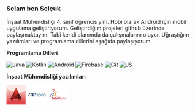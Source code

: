 ### Selam ben Selçuk
İnşaat Mühendisliği 4. sınıf öğrencisiyim. Hobi olarak Android için mobil uygulama geliştiriyorum. Geliştirdiğim projeleri github üzerinde paylaşmaktayım. Tabi kendi alanımda da çalışmalarım oluyor. Uğraştığım yazılımları ve programlama dillerini aşağıda paylaşıyorum.

**Programlama Dilleri**
<p>
<img title="Java" alt="Java" width="10%" src="https://www.vectorlogo.zone/logos/java/java-ar21.svg" />
<img title="Kotlin" alt="Kotlin" width="10%" src="https://www.vectorlogo.zone/logos/kotlinlang/kotlinlang-ar21.svg" />
<img title="Android" alt="Android" width="10%" src="https://www.vectorlogo.zone/logos/android/android-ar21.svg" />
<img title="Firebase" alt="Firebase" width="10%" src="https://www.vectorlogo.zone/logos/firebase/firebase-ar21.svg" />
<img title="Git" alt="Git" width="10%" src="https://www.vectorlogo.zone/logos/git-scm/git-scm-ar21.svg" />
<img alt="JS" title="JavaScript" width="10%" src="https://www.vectorlogo.zone/logos/javascript/javascript-ar21.svg">
</p>

**İnşaat Mühendisliği yazılımları**
<p>
<img title="Autocad" alt="Autocad" width="10%" src="https://raw.githubusercontent.com/55selcukozdemir/55selcukozdemir/75b63af2b7a7541d4af32347f6d4abb344f75d23/src/autocad-2016-icon.svg" />
<img alt="SAP2000" title="SAP2000" width="10%" src="https://raw.githubusercontent.com/55selcukozdemir/55selcukozdemir/75b63af2b7a7541d4af32347f6d4abb344f75d23/src/sap2000-vector-logo.svg">
<img title="Solidworks" alt="Solidworks" width="10%" src="https://raw.githubusercontent.com/55selcukozdemir/55selcukozdemir/75b63af2b7a7541d4af32347f6d4abb344f75d23/src/solidworks.svg">
</p>

